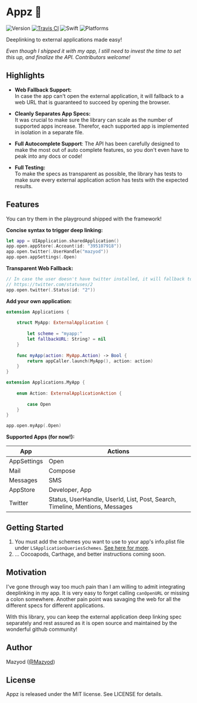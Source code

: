
# Appz :iphone:

![Version](https://img.shields.io/badge/version-prerelease-orange.svg)
[![Travis CI](https://travis-ci.org/SwiftKitz/Appz.svg?branch=master)](https://travis-ci.org/SwiftKitz/Appz)
![Swift](https://img.shields.io/badge/swift-2.1-blue.svg)
![Platforms](https://img.shields.io/badge/platform-ios-lightgrey.svg)

Deeplinking to external applications made easy!

_Even though I shipped it with my app, I still need to invest the time to set this up, and finalize the API. Contributors welcome!_

## Highlights

+ __Web Fallback Support:__<br />
In case the app can't open the external application, it will fallback to a web URL that is guaranteed to succeed by opening the browser.

+ __Cleanly Separates App Specs:__<br />
It was crucial to make sure the library can scale as the number of supported apps increase. Therefor, each supported app is implemented in isolation in a separate file.

+ __Full Autocomplete Support__:
The API has been carefully designed to make the most out of auto complete features, so you don't even have to peak into any docs or code!

+ __Full Testing:__<br />
To make the specs as transparent as possible, the library has tests to make sure every external application action has tests with the expected results.

## Features

You can try them in the playground shipped with the framework!

__Concise syntax to trigger deep linking:__

```swift
let app = UIApplication.sharedApplication()
app.open.appStore(.Account(id: "395107918"))
app.open.twitter(.UserHandle("mazyod"))
app.open.appSettings(.Open)
```

__Transparent Web Fallback:__

```swift
// In case the user doesn't have twitter installed, it will fallback to
// https://twitter.com/statuses/2
app.open.twitter(.Status(id: "2"))
```

__Add your own application:__

```swift
extension Applications {
    
    struct MyApp: ExternalApplication {
        
        let scheme = "myapp:"
        let fallbackURL: String? = nil
    }
    
    func myApp(action: MyApp.Action) -> Bool {
        return appCaller.launch(MyApp(), action: action)
    }
}

extension Applications.MyApp {
    
    enum Action: ExternalApplicationAction {
        
        case Open
    }
}

app.open.myApp(.Open)
```

__Supported Apps (for now!):__

App | Actions
----|--------
AppSettings | Open
Mail | Compose
Messages | SMS
AppStore | Developer, App
Twitter | Status, UserHandle, UserId, List, Post, Search, Timeline, Mentions, Messages

## Getting Started

1. You must add the schemes you want to use to your app's info.plist file under `LSApplicationQueriesSchemes`. [See here for more](http://stackoverflow.com/a/30988328/456434).
2. ... Cocoapods, Carthage, and better instructions coming soon.

## Motivation

I've gone through way too much pain than I am willing to admit integrating deeplinking in my app. It is very easy to forget calling `canOpenURL` or missing a colon somewhere. Another pain point was savaging the web for all the different specs for different applications.

With this library, you can keep the external application deep linking spec separately and rest assured as it is open source and maintained by the wonderful github community!

## Author

Mazyod ([@Mazyod](http://twitter.com/mazyod))

## License

Appz is released under the MIT license. See LICENSE for details.
